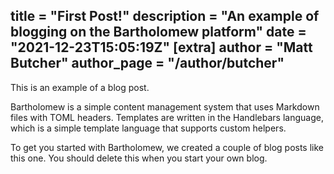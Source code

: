 title = "First Post!"
description = "An example of blogging on the Bartholomew platform"
date = "2021-12-23T15:05:19Z"
[extra]
author = "Matt Butcher"
author_page = "/author/butcher"
---

This is an example of a blog post.

Bartholomew is a simple content management system that uses Markdown files with TOML
headers. Templates are written in the Handlebars language, which is a simple
template language that supports custom helpers.

To get you started with Bartholomew, we created a couple of blog posts like this
one. You should delete this when you start your own blog.